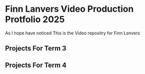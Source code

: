 # Finn Lanvers Video Production Protfolio 2025

As I hope have noticed This is the Video repositry for Finn Lanvers


## Projects For Term 3

## Projects For Term 4
